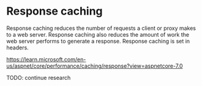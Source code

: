 # Response caching

Response caching reduces the number of requests a client or proxy makes to a web server. Response caching also reduces the amount of work the web server performs to generate a response. Response caching is set in headers.

https://learn.microsoft.com/en-us/aspnet/core/performance/caching/response?view=aspnetcore-7.0

TODO: continue research